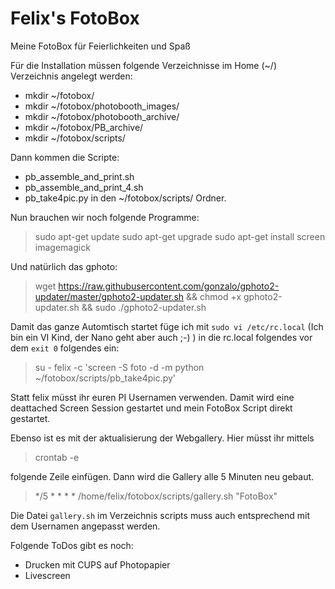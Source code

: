 # Felix's FotoBox
Meine FotoBox für Feierlichkeiten und Spaß

Für die Installation müssen folgende Verzeichnisse im Home (~/) Verzeichnis angelegt werden:
* mkdir ~/fotobox/
* mkdir ~/fotobox/photobooth_images/
* mkdir ~/fotobox/photobooth_archive/
* mkdir ~/fotobox/PB_archive/
* mkdir ~/fotobox/scripts/

Dann kommen die Scripte:
* pb_assemble_and_print.sh
* pb_assemble_and_print_4.sh
* pb_take4pic.py
in den ~/fotobox/scripts/ Ordner.

Nun brauchen wir noch folgende Programme:
> sudo apt-get update
> sudo apt-get upgrade
> sudo apt-get install screen imagemagick

Und natürlich das gphoto:
> wget https://raw.githubusercontent.com/gonzalo/gphoto2-updater/master/gphoto2-updater.sh && chmod +x gphoto2-updater.sh && sudo ./gphoto2-updater.sh



Damit das ganze Automtisch startet füge ich mit `sudo vi /etc/rc.local` (Ich bin ein VI Kind, der Nano geht aber auch ;-) ) in die rc.local folgendes vor dem `exit 0` folgendes ein:
> su - felix -c 'screen -S foto -d -m python ~/fotobox/scripts/pb_take4pic.py'

Statt felix müsst ihr euren PI Usernamen verwenden.
Damit wird eine deattached Screen Session gestartet und mein FotoBox Script direkt gestartet.

Ebenso ist es mit der aktualisierung der Webgallery. Hier müsst ihr mittels
> crontab -e

folgende Zeile einfügen. Dann wird die Gallery alle 5 Minuten neu gebaut.
> */5 * * * *     /home/felix/fotobox/scripts/gallery.sh "FotoBox"


Die Datei `gallery.sh` im Verzeichnis scripts muss auch entsprechend mit dem Usernamen angepasst werden.


Folgende ToDos gibt es noch:
- Drucken mit CUPS auf Photopapier
- Livescreen
